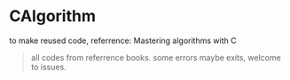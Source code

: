 # CAlgorithm
to make reused code, referrence: Mastering algorithms with C


> all codes from referrence books.
some errors maybe exits, welcome to issues.
